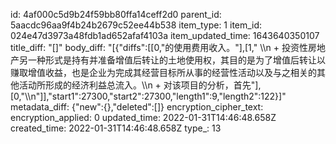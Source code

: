 id: 4af000c5d9b24f59bb80ffa14ceff2d0
parent_id: 5aacdc96aa9f4b24b2679c52ee44b538
item_type: 1
item_id: 024e47d3973a48fdb1ad652afaf4103a
item_updated_time: 1643640350107
title_diff: "[]"
body_diff: "[{\"diffs\":[[0,\"的使用费用收入。\"],[1,\" \\\n  + 投资性房地产另一种形式是持有并准备增值后转让的土地使用权，其目的是为了增值后转让以赚取增值收益，也是企业为完成其经营目标所从事的经营性活动以及与之相关的其他活动所形成的经济利益总流入。\\\n  + 对该项目的分析，首先\"],[0,\"\\\n\"]],\"start1\":27300,\"start2\":27300,\"length1\":9,\"length2\":122}]"
metadata_diff: {"new":{},"deleted":[]}
encryption_cipher_text: 
encryption_applied: 0
updated_time: 2022-01-31T14:46:48.658Z
created_time: 2022-01-31T14:46:48.658Z
type_: 13